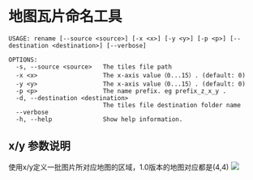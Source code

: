 #  地图瓦片命名工具

```
USAGE: rename [--source <source>] [-x <x>] [-y <y>] [-p <p>] [--destination <destination>] [--verbose]

OPTIONS:
  -s, --source <source>   The tiles file path
  -x <x>                  The x-axis value（0...15）. (default: 0)
  -y <y>                  The x-axis value（0...15）. (default: 0)
  -p <p>                  The name prefix. eg prefix_z_x_y . 
  -d, --destination <destination>
                          The tiles file destination folder name 
  --verbose
  -h, --help              Show help information.

```
## x/y 参数说明

使用x/y定义一批图片所对应地图的区域，1.0版本的地图对应都是(4,4)
![](https://chaos-images.oss-cn-beijing.aliyuncs.com/des.jpg)

